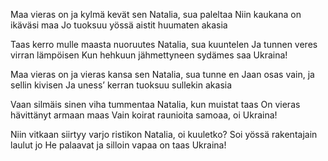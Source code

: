 Maa vieras on&#32;ja kylmä kevät sen
Natalia, sua paleltaa
Niin kaukana&#32;on ikäväsi maa
Jo tuoksuu yössä&#32;aistit huumaten akasia

Taas kerro&#32;mulle maasta nuoruutes
Natalia,&#32;sua kuuntelen
Ja tunnen veres&#32;virran lämpöisen
Kun hehkuun&#32;jähmettyneen sydämes&#32;saa Ukraina!

Maa vieras on&#32;ja vieras kansa sen
Natalia, sua tunne en
Jaan osas vain,&#32;ja sellin kivisen
Ja uness’ kerran&#32;tuoksuu sullekin akasia

Vaan silmäis sinen&#32;viha tummentaa
Natalia, kun muistat taas
On vieras hävittänyt&#32;armaan maas
Vain koirat&#32;raunioita samoaa,&#32;oi Ukraina!

Niin vitkaan siirtyy&#32;varjo ristikon
Natalia, oi kuuletko?
Soi yössä&#32;rakentajain laulut jo
He palaavat ja&#32;silloin vapaa&#32;on taas Ukraina!
